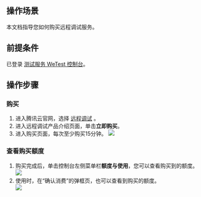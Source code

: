 ## 操作场景
本文档指导您如何购买远程调试服务。

## 前提条件
已登录 [测试服务 WeTest 控制台](https://console.cloud.tencent.com/wetest)。

## 操作步骤
### 购买
1. 进入腾讯云官网，选择 [远程调试](https://cloud.tencent.com/product/rd) 。
2. 进入远程调试产品介绍页面，单击**立即购买**。
3. 进入购买页面，每次至少购买15分钟。
![](https://main.qcloudimg.com/raw/7be5bbfeb9e8b6b5ba1c074ae8d4e20f.png)

### 查看购买额度
1. 购买完成后，单击控制台左侧菜单栏**额度与使用**，您可以查看购买到的额度。  
![](https://main.qcloudimg.com/raw/3f058e1ed59c882e02c49b321d0c9e3e.png)
2. 使用时，在“确认消费”的弹框页，也可以查看到购买的额度。  
![](https://main.qcloudimg.com/raw/42d333d12b1dff788283e62c50bfca3e.png)
